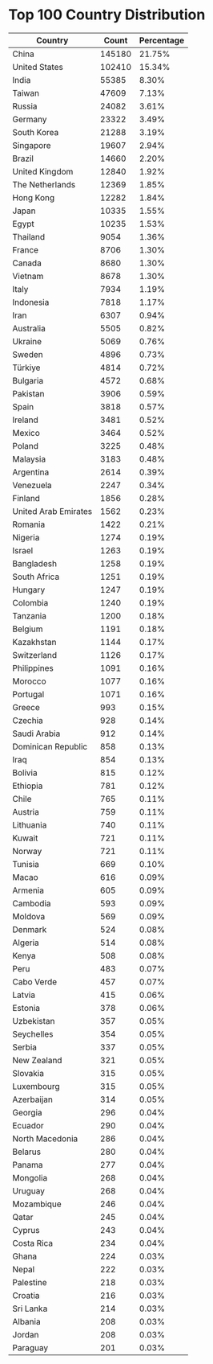 # Top 100 Country Distribution
| Country | Count | Percentage |
|----|----|----|
| China | 145180 | 21.75% |
| United States | 102410 | 15.34% |
| India | 55385 | 8.30% |
| Taiwan | 47609 | 7.13% |
| Russia | 24082 | 3.61% |
| Germany | 23322 | 3.49% |
| South Korea | 21288 | 3.19% |
| Singapore | 19607 | 2.94% |
| Brazil | 14660 | 2.20% |
| United Kingdom | 12840 | 1.92% |
| The Netherlands | 12369 | 1.85% |
| Hong Kong | 12282 | 1.84% |
| Japan | 10335 | 1.55% |
| Egypt | 10235 | 1.53% |
| Thailand | 9054 | 1.36% |
| France | 8706 | 1.30% |
| Canada | 8680 | 1.30% |
| Vietnam | 8678 | 1.30% |
| Italy | 7934 | 1.19% |
| Indonesia | 7818 | 1.17% |
| Iran | 6307 | 0.94% |
| Australia | 5505 | 0.82% |
| Ukraine | 5069 | 0.76% |
| Sweden | 4896 | 0.73% |
| Türkiye | 4814 | 0.72% |
| Bulgaria | 4572 | 0.68% |
| Pakistan | 3906 | 0.59% |
| Spain | 3818 | 0.57% |
| Ireland | 3481 | 0.52% |
| Mexico | 3464 | 0.52% |
| Poland | 3225 | 0.48% |
| Malaysia | 3183 | 0.48% |
| Argentina | 2614 | 0.39% |
| Venezuela | 2247 | 0.34% |
| Finland | 1856 | 0.28% |
| United Arab Emirates | 1562 | 0.23% |
| Romania | 1422 | 0.21% |
| Nigeria | 1274 | 0.19% |
| Israel | 1263 | 0.19% |
| Bangladesh | 1258 | 0.19% |
| South Africa | 1251 | 0.19% |
| Hungary | 1247 | 0.19% |
| Colombia | 1240 | 0.19% |
| Tanzania | 1200 | 0.18% |
| Belgium | 1191 | 0.18% |
| Kazakhstan | 1144 | 0.17% |
| Switzerland | 1126 | 0.17% |
| Philippines | 1091 | 0.16% |
| Morocco | 1077 | 0.16% |
| Portugal | 1071 | 0.16% |
| Greece | 993 | 0.15% |
| Czechia | 928 | 0.14% |
| Saudi Arabia | 912 | 0.14% |
| Dominican Republic | 858 | 0.13% |
| Iraq | 854 | 0.13% |
| Bolivia | 815 | 0.12% |
| Ethiopia | 781 | 0.12% |
| Chile | 765 | 0.11% |
| Austria | 759 | 0.11% |
| Lithuania | 740 | 0.11% |
| Kuwait | 721 | 0.11% |
| Norway | 721 | 0.11% |
| Tunisia | 669 | 0.10% |
| Macao | 616 | 0.09% |
| Armenia | 605 | 0.09% |
| Cambodia | 593 | 0.09% |
| Moldova | 569 | 0.09% |
| Denmark | 524 | 0.08% |
| Algeria | 514 | 0.08% |
| Kenya | 508 | 0.08% |
| Peru | 483 | 0.07% |
| Cabo Verde | 457 | 0.07% |
| Latvia | 415 | 0.06% |
| Estonia | 378 | 0.06% |
| Uzbekistan | 357 | 0.05% |
| Seychelles | 354 | 0.05% |
| Serbia | 337 | 0.05% |
| New Zealand | 321 | 0.05% |
| Slovakia | 315 | 0.05% |
| Luxembourg | 315 | 0.05% |
| Azerbaijan | 314 | 0.05% |
| Georgia | 296 | 0.04% |
| Ecuador | 290 | 0.04% |
| North Macedonia | 286 | 0.04% |
| Belarus | 280 | 0.04% |
| Panama | 277 | 0.04% |
| Mongolia | 268 | 0.04% |
| Uruguay | 268 | 0.04% |
| Mozambique | 246 | 0.04% |
| Qatar | 245 | 0.04% |
| Cyprus | 243 | 0.04% |
| Costa Rica | 234 | 0.04% |
| Ghana | 224 | 0.03% |
| Nepal | 222 | 0.03% |
| Palestine | 218 | 0.03% |
| Croatia | 216 | 0.03% |
| Sri Lanka | 214 | 0.03% |
| Albania | 208 | 0.03% |
| Jordan | 208 | 0.03% |
| Paraguay | 201 | 0.03% |

